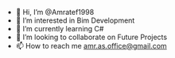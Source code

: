 - 👋 Hi, I’m @Amratef1998
- 👀 I’m interested in Bim Development
- 🌱 I’m currently learning C#
- 💞️ I’m looking to collaborate on Future Projects
- 📫 How to reach me amr.as.office@gmail.com

<!---
Amratef1998/Amratef1998 is a ✨ special ✨ repository because its `README.md` (this file) appears on your GitHub profile.
You can click the Preview link to take a look at your changes.
--->
